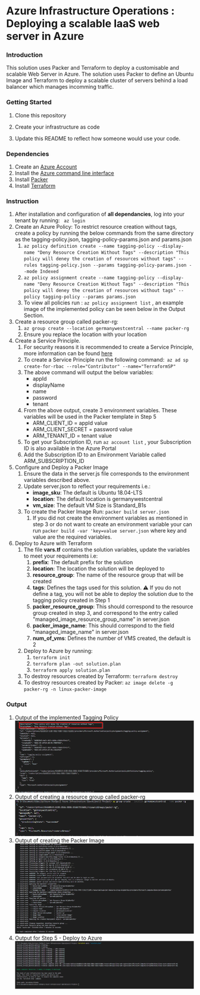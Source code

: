 #  Azure Infrastructure Operations : Deploying a scalable IaaS web server in Azure

### Introduction

This solution uses Packer and Terraform to deploy a customisable and scalable Web Server in Azure. The solution uses Packer to define an Ubuntu Image and Terraform to deploy a scalable cluster of servers behind a load balancer which manages incomming traffic. 

### Getting Started

1. Clone this repository

2. Create your infrastructure as code

3. Update this README to reflect how someone would use your code.

### Dependencies

1. Create an [Azure Account](https://portal.azure.com)
2. Install the [Azure command line interface](https://docs.microsoft.com/en-us/cli/azure/install-azure-cli?view=azure-cli-latest)
3. Install [Packer](https://www.packer.io/downloads)
4. Install [Terraform](https://www.terraform.io/downloads.html)

### Instruction
1. After installation and configuration of **all dependancies**, log into your tenant by running: ` az login`
2. Create an Azure Policy: To restrict resource creation without tags, create a policy by running the below commands from the same directory as the tagging-policy.json, tagging-policy-params.json and params.json
   1. `az policy definition create --name tagging-policy --display-name "Deny Resource Creation Without Tags" --description "This policy will deney the creation of resources without tags" --rules tagging-policy.json --params tagging-policy-params.json --mode Indexed `
   2. `az policy assignment create --name tagging-policy --display-name "Deny Resource Creation Without Tags" --description "This policy will deney the creation of resources without tags" --policy tagging-policy --params params.json ` 
   3. To view all policies run : ` az policy assignment list ` , an example image of the implemented policy can be seen below in the Output Section. 
3. Create a resource group called packer-rg: 
   1. ` az group create --location germanywestcentral --name packer-rg `
   2. Ensure you replace the location with your location 
4. Create a Service Principle.
   1. For security reasons it is recommended to create a Service Principle, more information can be found  [here](https://docs.microsoft.com/en-us/powershell/azure/create-azure-service-principal-azureps?view=azps-5.6.0#:~:text=An%20Azure%20service%20principal%20is,accessed%20and%20at%20which%20level.)
   2. To create a Service Principle run the following command:` az ad sp create-for-rbac --role="Contributor" --name="TerraformSP"`
   3. The above command will output the below variables:
       - appId
       - displayName
       - name
       - password
       - tenant
   4. From the above output, create 3 environment variables. These variables will be used in the Packer template in Step 5
      - ARM_CLIENT_ID = appId value
      - ARM_CLIENT_SECRET = password value
      - ARM_TENANT_ID = tenant value
   5. To get your Subscription ID, run  ` az account list ` , your Subscription ID is also available in the Azure Portal
   6. Add the Subscription ID to an Environment Variable called ARM_SUBSCRIPTION_ID 
5. Configure and Deploy a Packer Image
   1. Ensure the data in the server.js file corresponds to the environment variables described above.
   2. Update server.json to reflect your requirements i.e.:
      - **image_sku**: The default is Ubuntu 18.04-LTS
      -  **location**: The default location is germanywestcentral
      -  **vm_size**: The default VM Size is Standard_B1s
   3. To create the Packer Image Run: `packer build server.json`
      1. If you did not create the environment variables as mentioned in step 3 or do not want to create an environment variable your can run `packer build -var 'key=value server.json` where key and value are the required variables.
6. Deploy to Azure with Terraform
   1. The file **vars.tf** contains the solution variables, update the variables to meet your requirements i.e:
      1. **prefix**: The default prefix for the solution
      2. **location**: The location the solution will be deployed to
      3. **resource_group**: The name of the resource group that will be created
      4. **tags**: Defines the tags used for this solution. ⚠️ If you do not define a tag, you will not be able to deploy the solution due to the tagging policy created in Step 1
      5. **packer_resource_group**: This should correspond to the resource group created in step 3, and correspond to the entry called "managed_image_resource_group_name" in server.json
      6. **packer_image_name**: This should correspond to the field "managed_image_name" in server.json
      7. **num_of_vms**: Defines the number of VMS created, the default is 2
   1. Deploy to Azure by running:
      1. `terraform init` 
      2. `terraform plan -out solution.plan`
      3. `terraform apply solution.plan`
   2. To destroy resources created by Terraform:  `terraform destroy`
   3. To destroy resources created by Packer: `az image delete -g packer-rg -n linux-packer-image`
   


### Output

1. Output of the implemented Tagging Policy
   ![alt text](tagging-policy.png "Tagging Policy")
2. Output of creating a resource group called packer-rg
   ![alt text](create-group-packer-rg.png "packer-rg")
4. Output of creating the Packer Image
   ![alt text](packer-build.png "packer build server.json")
5. Output for Step 5 - Deploy to Azure
  ![alt text](terraform-apply.png "terraform apply")
